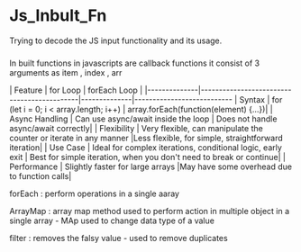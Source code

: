 # Js_Inbult_Fn
Trying to decode the JS input functionality and its usage.

###
In built functions in javascripts are callback functions it consist of 3 arguments as item , index , arr


| Feature      | for Loop	                                | forEach Loop                              |
|--------------|--------------------------------------------|--------------|---------------------------
| Syntax       | for (let i = 0; i < array.length; i++)         | array.forEach(function(element) {...})|
| Async Handling   | Can use async/await inside the loop	    | Does not handle async/await correctly|
| Flexibility	| Very flexible, can manipulate the counter or iterate in any manner |Less flexible, for simple, straightforward iteration|
| Use Case   | Ideal for complex iterations, conditional logic, early exit	    | Best for simple iteration, when you don't need to break or continue|
| Performance	| Slightly faster for large arrays |May have some overhead due to function calls|


forEach : perform operations in a single aaray

ArrayMap : 
array map method used to perform action in multiple object in a single array
    - MAp used to change data type of a value

filter : removes the falsy value
    - used to remove duplicates




